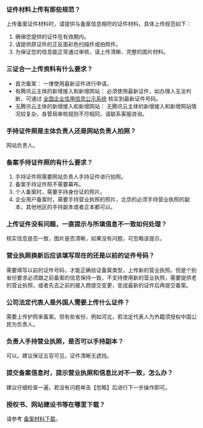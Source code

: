 
### 证件材料上传有那些规范？

上传备案证件材料时，请提供与备案信息相符的证件材料。具体上传规范如下：

1. 确保您提供的证件在有效期内。
2. 请提供原证件的正反面彩色扫描件或拍照件。
3. 为保证您的信息能正常通过审核，请上传清晰、完整的图片材料。

### 三证合一上传资料有什么要求？

- 首次备案： 一律使用最新证件进行申请。
- 有腾讯云主体的新增接入和新增网站： 必须使用最新证件，如办理人无法判断，可通过 [全国企业信用信息公示系统](http://www.gsxt.gov.cn/index.html) 核实到最新证件号码。
- 无腾讯云主体的新增接入和新增网站： 无腾讯云主体的新增接入和新增网站情况较复杂，各管局审核规则不尽相同，请联系客服咨询。

### 手持证件照是主体负责人还是网站负责人拍照？

网站负责人。

### 备案手持证件照的有什么要求？

1. 手持证件照需要网站负责人手持证件进行拍照。
2. 备案手持证件照不需要幕布。
3. 个人备案时，需要手持身份证的照片。 
4. 企业用户备案时，需要手持营业执照的照片，北京的必须手持营业执照的副本，其他地区的手持副本或者正本都可以。 

### 上传证件没有问题，一直提示与所填信息不一致如何处理？

核实信息是否一致，图片是否清晰，如果没有问题，可忽略该提示。 

### 营业执照换新后应该填写现在的还是以前的证件号码？

需要填写以前的证件号码，才能正确验证备案类型，上传新的营业执照。但是个别省份要求必须跟之前备案的信息保持一致，不支持使用新的营业执照，需要提供老的营业执照，或者先去之前的接入商提交变更，变成最新的证件后再提交备案。 

### 公司法定代表人是外国人需要上传什么证件？

需要上传护照来备案。但有些省份，例如河北，若法定代表人为外籍须授权中国公民为负责人。 

### 负责人手持营业执照，是否可以手持副本？

可以。建议保证五官可见，证件清晰无遮挡。

### 提交备案信息时，提示营业执照和信息比对不一致，怎么办？

建议仔细检查一遍，若没有问题单击【忽略】后进行下一步操作即可。 


### 授权书、网站建设书等在哪里下载？

请参考 [备案材料下载](https://cloud.tencent.com/document/product/243/14968)。

